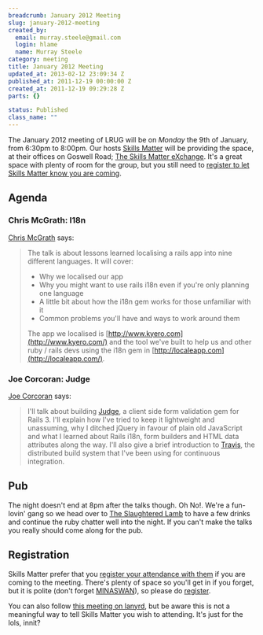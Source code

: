 ```yaml
--- 
breadcrumb: January 2012 Meeting
slug: january-2012-meeting
created_by: 
  email: murray.steele@gmail.com
  login: hlame
  name: Murray Steele
category: meeting
title: January 2012 Meeting
updated_at: 2013-02-12 23:09:34 Z
published_at: 2011-12-19 00:00:00 Z
created_at: 2011-12-19 09:29:28 Z
parts: {}

status: Published
class_name: ""
---
```


The January 2012 meeting of LRUG will be on *Monday* the 9th of January, from 6:30pm to 8:00pm.  Our hosts [Skills Matter](http://skillsmatter.com/) will be providing the space, at their offices on Goswell Road; [The Skills Matter eXchange](http://skillsmatter.com/location-details/design-architecture/484/96).  It's a great space with plenty of room for the group, but you still need to <a href="#jan12registration">register to let Skills Matter know you are coming</a>.

Agenda
------

### Chris McGrath: I18n

[Chris McGrath](https://twitter.com/chrismcg) says:

> The talk is about lessons learned localising a rails app into nine
> different languages. It will cover:
>
> * Why we localised our app
> * Why you might want to use rails i18n even if you're only planning one language
> * A little bit about how the i18n gem works for those unfamiliar with it
> * Common problems you'll have and ways to work around them
> 
> The app we localised is [http://www.kyero.com](http://www.kyero.com/) and the
> tool we've built to help us and other ruby / rails devs using the i18n gem 
> in [http://localeapp.com](http://localeapp.com/).

### Joe Corcoran: Judge

[Joe Corcoran](http://blog.joecorcoran.co.uk/) says:

> I'll talk about building [Judge](https://github.com/joecorcoran/judge), a client side form validation gem for
> Rails 3.  I'll explain how I've tried to keep it lightweight and 
> unassuming, why I ditched jQuery in favour of plain old JavaScript and
> what I learned about Rails i18n, form builders and HTML data 
> attributes along the way.  I'll also give a brief introduction to
> [Travis](http://travis-ci.org/), the distributed build system that I've been using for 
> continuous integration.

Pub
---

The night doesn't end at 8pm after the talks though.  Oh No!.  We're a fun-lovin' gang so we head over to [The Slaughtered Lamb](http://www.theslaughteredlambpub.com/) to have a few drinks and continue the ruby chatter well into the night.  If you can't make the talks you really should come along for the pub.

Registration <a name="jan12registration">&nbsp;</a>
---------------------------------------------------

Skills Matter prefer that you [register your attendance with them](http://skillsmatter.com/event-details/home/lrug-january-2012) if you are coming to the meeting.  There's plenty of space so you'll get in if you forget, but it is polite (don't forget [MINASWAN](http://oreilly.com/ruby/excerpts/ruby-learning-rails/ruby-glossary.html#I_indexterm_d1e32036)), so please do [register](http://skillsmatter.com/event-details/home/lrug-january-2012).

You can also follow [this meeting on lanyrd](http://lanyrd.com/2012/lrug-january/), but be aware this is not a meaningful way to tell Skills Matter you wish to attending.  It's just for the lols, innit?

